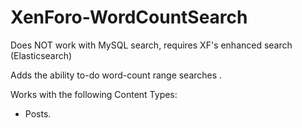 # XenForo-WordCountSearch

Does NOT work with MySQL search, requires XF's enhanced search (Elasticsearch)

Adds the ability to-do word-count range searches .

Works with the following Content Types:
- Posts.
